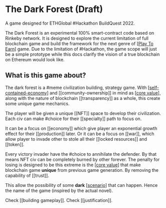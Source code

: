 # The Dark Forest (Draft)

A game designed for ETHGlobal #Hackathon BuildQuest 2022.

The Dark Forest is an experimental 100% smart-contract code based on Rinkeby network.
It is designed to explore the current limitation of full blockchain game and build the framework for the next genre of [[Play To Earn]] game.
Due to the limitation of #Hackathon, the game scope will just be a simple prototype while this docs clarify the vision of a true blockchain on Ethereum would look like.

## What is this game about?

The dark forest is a #meme civilization building, strategy game. With [[self-contained-economy]] and [[community-ownership]] in mind as [[core value]], along with the nature of blockchain [[transparency]] as a whole, this create some unique game mechanics.

The player will be given a unique [[NFT]] space to develop their civilization.
Each civ can make #choice for their [[specialty]] path to focus on.

It can be a focus on [[economy]] which give player an exponential growth effect for their [[production]] later.
Or it can be a focus on [[war]], which allow player to invade other to stole all their [[locked resources]] and [[token]].

Every victory invader have the #choice to annihilate the defender. By that means NFT civ can be completely burned by other forever.
The penalty for losing is designed to be this extreme is the [[core value]] that make blockchain game **unique** from previous game generation. By removing the capability of [[trust]].

This allow the possibility of some **dark** [[scenario]] that can happen. Hence the name of the game (inspired by the actual novel).

Check [[building gameplay]].
Check [[justification]].

[//begin]: # "Autogenerated link references for markdown compatibility"
[Play To Earn]: <references/Play To Earn.md> "Play To Earn"
[self-contained-economy]: references/self-contained-economy.md "self-contained-economy"
[core value]: <references/core value.md> "core value"
[scenario]: references/scenario.md "scenario"
[//end]: # "Autogenerated link references"
